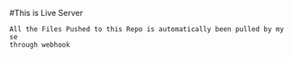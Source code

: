 #This is Live Server
```
All the Files Pushed to this Repo is automatically been pulled by my se
through webhook
```
